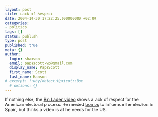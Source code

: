 ```yaml
---
layout: post
title: Lack of Respect
date: 2004-10-30 17:22:25.000000000 +02:00
categories:
- politics
tags: []
status: publish
type: post
published: true
meta: {}
author:
  login: shanson
  email: papascott-wp@gmail.com
  display_name: PapaScott
  first_name: Scott
  last_name: Hanson
# excerpt: !ruby/object:Hpricot::Doc
  # options: {}
---
```

<p>If nothing else, the <a title="The New York Times > International > Bin Laden Takes Responsibility for 9/11 Attacks in New Tape" href="http://www.nytimes.com/2004/10/29/international/30osamaCND.html?ex=1256788800&en=5ff84d6f759ad30b&ei=5090&partner=rssuserland">Bin Laden video</a> shows a lack of respect for the American electoral process. He needed <a title="11 March 2004 Madrid attacks - Wikipedia, the free encyclopedia" href="http://en.wikipedia.org/wiki/March_11_Madrid_bombing">bombs</a> to influence the election in Spain, but thinks a video is all he needs for the US.</p>
